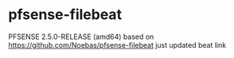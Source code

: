 # pfsense-filebeat
PFSENSE 2.5.0-RELEASE (amd64)
based on https://github.com/Noebas/pfsense-filebeat
just updated beat link
